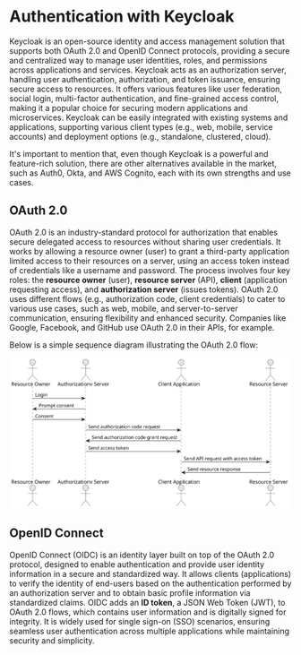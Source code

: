 # Authentication with Keycloak 

Keycloak is an open-source identity and access management solution that supports both OAuth 2.0 and OpenID Connect protocols, providing a secure and centralized way to manage user identities, roles, and permissions across applications and services. Keycloak acts as an authorization server, handling user authentication, authorization, and token issuance, ensuring secure access to resources. It offers various features like user federation, social login, multi-factor authentication, and fine-grained access control, making it a popular choice for securing modern applications and microservices. Keycloak can be easily integrated with existing systems and applications, supporting various client types (e.g., web, mobile, service accounts) and deployment options (e.g., standalone, clustered, cloud).

It's important to mention that, even though Keycloak is a powerful and feature-rich solution, there are other alternatives available in the market, such as Auth0, Okta, and AWS Cognito, each with its own strengths and use cases. 

## OAuth 2.0

OAuth 2.0 is an industry-standard protocol for authorization that enables secure delegated access to resources without sharing user credentials. It works by allowing a resource owner (user) to grant a third-party application limited access to their resources on a server, using an access token instead of credentials like a username and password. The process involves four key roles: the **resource owner** (user), **resource server** (API), **client** (application requesting access), and **authorization server** (issues tokens). OAuth 2.0 uses different flows (e.g., authorization code, client credentials) to cater to various use cases, such as web, mobile, and server-to-server communication, ensuring flexibility and enhanced security. Companies like Google, Facebook, and GitHub use OAuth 2.0 in their APIs, for example.

Below is a simple sequence diagram illustrating the OAuth 2.0 flow:

![OAuth 2.0 Flow](./docs/images/oauth2.svg)

## OpenID Connect

OpenID Connect (OIDC) is an identity layer built on top of the OAuth 2.0 protocol, designed to enable authentication and provide user identity information in a secure and standardized way. It allows clients (applications) to verify the identity of end-users based on the authentication performed by an authorization server and to obtain basic profile information via standardized claims. OIDC adds an **ID token**, a JSON Web Token (JWT), to OAuth 2.0 flows, which contains user information and is digitally signed for integrity. It is widely used for single sign-on (SSO) scenarios, ensuring seamless user authentication across multiple applications while maintaining security and simplicity.

